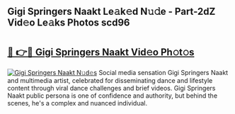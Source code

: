 ## Gigi Springers Naakt Le𝚊k𝚎d N𝚞𝚍e - Part-2dZ Vid𝚎o Le𝚊ks Photos scd96

# <h2><a href="http://fbau67i.evod.top/?m=Gigi+Springers+Naakt">🔗 👉🔴 Gigi Springers Naakt Vid𝚎o Ph𝚘t𝚘s</a></h2>

[![Gigi Springers Naakt N𝚞d𝚎s](https://i.imgur.com/8V9OHl7.gif)](http://fbau67i.evod.top/?m=Gigi+Springers+Naakt)
Social media sensation Gigi Springers Naakt and multimedia artist, celebrated for disseminating dance and lifestyle content through viral dance challenges and brief videos. Gigi Springers Naakt public persona is one of confidence and authority, but behind the scenes, he's a complex and nuanced individual. 
